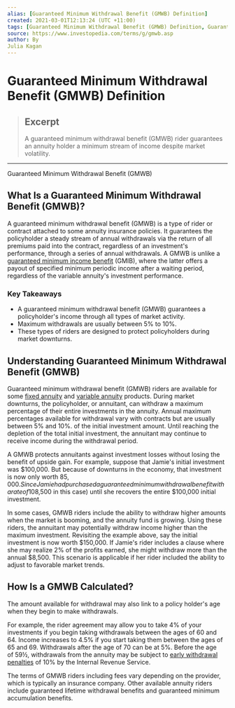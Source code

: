 ```yaml
---
alias: [Guaranteed Minimum Withdrawal Benefit (GMWB) Definition]
created: 2021-03-01T12:13:24 (UTC +11:00)
tags: [Guaranteed Minimum Withdrawal Benefit (GMWB) Definition, Guaranteed Minimum Withdrawal Benefit (GMWB)]
source: https://www.investopedia.com/terms/g/gmwb.asp
author: By
Julia Kagan
---
```


# Guaranteed Minimum Withdrawal Benefit (GMWB) Definition

> ## Excerpt
> A guaranteed minimum withdrawal benefit (GMWB) rider guarantees an annuity holder a minimum stream of income despite market volatility.

---

Guaranteed Minimum Withdrawal Benefit (GMWB)
## What Is a Guaranteed Minimum Withdrawal Benefit (GMWB)?

A guaranteed minimum withdrawal benefit (GMWB) is a type of rider or contract attached to some annuity insurance policies. It guarantees the policyholder a steady stream of annual withdrawals via the return of all premiums paid into the contract, regardless of an investment's performance, through a series of annual withdrawals. A GMWB is unlike a [guaranteed minimum income benefit](https://www.investopedia.com/terms/g/gmib.asp) (GMIB), where the latter offers a payout of specified minimum periodic income after a waiting period, regardless of the variable annuity's investment performance.

### Key Takeaways

-   A guaranteed minimum withdrawal benefit (GMWB) guarantees a policyholder's income through all types of market activity.
-   Maximum withdrawals are usually between 5% to 10%.
-   These types of riders are designed to protect policyholders during market downturns.

## Understanding Guaranteed Minimum Withdrawal Benefit (GMWB)

Guaranteed minimum withdrawal benefit (GMWB) riders are available for some [fixed annuity](https://www.investopedia.com/terms/f/fixedannuity.asp) and [variable annuity](https://www.investopedia.com/terms/v/variableannuity.asp) products. During market downturns, the policyholder, or annuitant, can withdraw a maximum percentage of their entire investments in the annuity. Annual maximum percentages available for withdrawal vary with contracts but are usually between 5% and 10%. of the initial investment amount. Until reaching the depletion of the total initial investment, the annuitant may continue to receive income during the withdrawal period.

A GMWB protects annuitants against investment losses without losing the benefit of upside gain. For example, suppose that Jamie's initial investment was $100,000. But because of downturns in the economy, that investment is now only worth $85,000. Since Jamie had purchased a guaranteed minimum withdrawal benefit with a rate of 10%, she will be able to activate the rider contract to withdraw a certain percentage each year ($8,500 in this case) until she recovers the entire $100,000 initial investment.

In some cases, GMWB riders include the ability to withdraw higher amounts when the market is booming, and the annuity fund is growing. Using these riders, the annuitant may potentially withdraw income higher than the maximum investment. Revisiting the example above, say the initial investment is now worth $150,000. If Jamie's rider includes a clause where she may realize 2% of the profits earned, she might withdraw more than the annual $8,500. This scenario is applicable if her rider included the ability to adjust to favorable market trends.

## How Is a GMWB Calculated?

The amount available for withdrawal may also link to a policy holder's age when they begin to make withdrawals.

For example, the rider agreement may allow you to take 4% of your investments if you begin taking withdrawals between the ages of 60 and 64. Income increases to 4.5% if you start taking them between the ages of 65 and 69. Withdrawals after the age of 70 can be at 5%. Before the age of 59½, withdrawals from the annuity may be subject to [early withdrawal penalties](https://www.investopedia.com/terms/w/withdrawal-penalty.asp) of 10% by the Internal Revenue Service.

The terms of GMWB riders including fees vary depending on the provider, which is typically an insurance company. Other available annuity riders include guaranteed lifetime withdrawal benefits and guaranteed minimum accumulation benefits.
